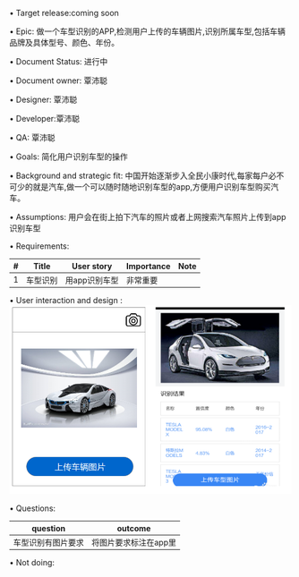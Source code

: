 • Target release:coming soon

• Epic: 做一个车型识别的APP,检测用户上传的车辆图片,识别所属车型,包括车辆品牌及具体型号、颜色、年份。

• Document Status: 进行中

• Document owner: 覃沛聪

• Designer: 覃沛聪

• Developer:覃沛聪

• QA: 覃沛聪

• Goals: 简化用户识别车型的操作

• Background and strategic fit: 中国开始逐渐步入全民小康时代,每家每户必不可少的就是汽车,做一个可以随时随地识别车型的app,方便用户识别车型购买汽车。

• Assumptions: 用户会在街上拍下汽车的照片或者上网搜索汽车照片上传到app识别车型

• Requirements: 

| # | Title | User story | Importance | Note |
| ------ | ------ | ------ | ------ | ------ |
| 1 |  车型识别  | 用app识别车型 | 非常重要 |   |

 • User interaction and design :![Alt text](images/car.png)
 
 • Questions: 
 
 | question | outcome |
 | ------ | ------ |
 | 车型识别有图片要求 | 将图片要求标注在app里 |
 
• Not doing: 
